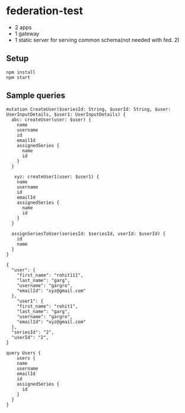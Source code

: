 # federation-test

- 2 apps
- 1 gateway
- 1 static server for serving common schema(not needed with fed. 2)

## Setup

```
npm install
npm start
```

## Sample queries

```
mutation CreateUser($seriesId: String, $userId: String, $user: UserInputDetails, $user1: UserInputDetails) {
  abc: createUser(user: $user) {
    name
    username
    id
    emailId
    assignedSeries {
      name
      id
    }
  }

   xyz: createUser1(user: $user1) {
    name
    username
    id
    emailId
    assignedSeries {
      name
      id
    }
  }

  assignSeriesToUser(seriesId: $seriesId, userId: $userId) {
    id
    name
  }
}
```

```
{
  "user": {
    "first_name": "rohit111",
    "last_name": "garg",
    "username": "gargro",
    "emailId": "xyz@gmail.com"
  },
    "user1": {
    "first_name": "rohit1",
    "last_name": "garg",
    "username": "gargro",
    "emailId": "xyz@gmail.com"
  },
  "seriesId": "2",
  "userId": "2",
}
```

```
query Users {
    users {
    name
    username
    emailId
    id
    assignedSeries {
      id
    }
  }
}
```
